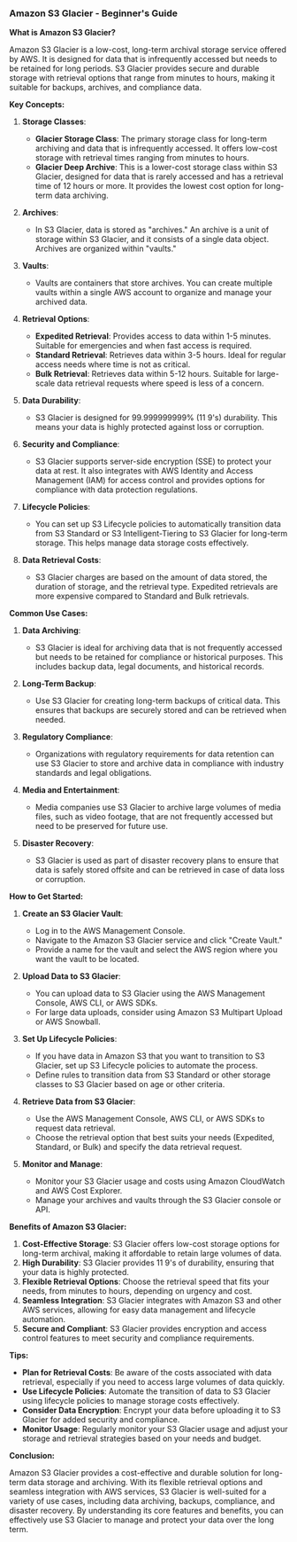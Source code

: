 ### Amazon S3 Glacier - Beginner's Guide

**What is Amazon S3 Glacier?**

Amazon S3 Glacier is a low-cost, long-term archival storage service offered by AWS. It is designed for data that is infrequently accessed but needs to be retained for long periods. S3 Glacier provides secure and durable storage with retrieval options that range from minutes to hours, making it suitable for backups, archives, and compliance data.

**Key Concepts:**

1. **Storage Classes**:

   - **Glacier Storage Class**: The primary storage class for long-term archiving and data that is infrequently accessed. It offers low-cost storage with retrieval times ranging from minutes to hours.
   - **Glacier Deep Archive**: This is a lower-cost storage class within S3 Glacier, designed for data that is rarely accessed and has a retrieval time of 12 hours or more. It provides the lowest cost option for long-term data archiving.

2. **Archives**:

   - In S3 Glacier, data is stored as "archives." An archive is a unit of storage within S3 Glacier, and it consists of a single data object. Archives are organized within "vaults."

3. **Vaults**:

   - Vaults are containers that store archives. You can create multiple vaults within a single AWS account to organize and manage your archived data.

4. **Retrieval Options**:

   - **Expedited Retrieval**: Provides access to data within 1-5 minutes. Suitable for emergencies and when fast access is required.
   - **Standard Retrieval**: Retrieves data within 3-5 hours. Ideal for regular access needs where time is not as critical.
   - **Bulk Retrieval**: Retrieves data within 5-12 hours. Suitable for large-scale data retrieval requests where speed is less of a concern.

5. **Data Durability**:

   - S3 Glacier is designed for 99.999999999% (11 9's) durability. This means your data is highly protected against loss or corruption.

6. **Security and Compliance**:

   - S3 Glacier supports server-side encryption (SSE) to protect your data at rest. It also integrates with AWS Identity and Access Management (IAM) for access control and provides options for compliance with data protection regulations.

7. **Lifecycle Policies**:

   - You can set up S3 Lifecycle policies to automatically transition data from S3 Standard or S3 Intelligent-Tiering to S3 Glacier for long-term storage. This helps manage data storage costs effectively.

8. **Data Retrieval Costs**:
   - S3 Glacier charges are based on the amount of data stored, the duration of storage, and the retrieval type. Expedited retrievals are more expensive compared to Standard and Bulk retrievals.

**Common Use Cases:**

1. **Data Archiving**:

   - S3 Glacier is ideal for archiving data that is not frequently accessed but needs to be retained for compliance or historical purposes. This includes backup data, legal documents, and historical records.

2. **Long-Term Backup**:

   - Use S3 Glacier for creating long-term backups of critical data. This ensures that backups are securely stored and can be retrieved when needed.

3. **Regulatory Compliance**:

   - Organizations with regulatory requirements for data retention can use S3 Glacier to store and archive data in compliance with industry standards and legal obligations.

4. **Media and Entertainment**:

   - Media companies use S3 Glacier to archive large volumes of media files, such as video footage, that are not frequently accessed but need to be preserved for future use.

5. **Disaster Recovery**:
   - S3 Glacier is used as part of disaster recovery plans to ensure that data is safely stored offsite and can be retrieved in case of data loss or corruption.

**How to Get Started:**

1. **Create an S3 Glacier Vault**:

   - Log in to the AWS Management Console.
   - Navigate to the Amazon S3 Glacier service and click "Create Vault."
   - Provide a name for the vault and select the AWS region where you want the vault to be located.

2. **Upload Data to S3 Glacier**:

   - You can upload data to S3 Glacier using the AWS Management Console, AWS CLI, or AWS SDKs.
   - For large data uploads, consider using Amazon S3 Multipart Upload or AWS Snowball.

3. **Set Up Lifecycle Policies**:

   - If you have data in Amazon S3 that you want to transition to S3 Glacier, set up S3 Lifecycle policies to automate the process.
   - Define rules to transition data from S3 Standard or other storage classes to S3 Glacier based on age or other criteria.

4. **Retrieve Data from S3 Glacier**:

   - Use the AWS Management Console, AWS CLI, or AWS SDKs to request data retrieval.
   - Choose the retrieval option that best suits your needs (Expedited, Standard, or Bulk) and specify the data retrieval request.

5. **Monitor and Manage**:
   - Monitor your S3 Glacier usage and costs using Amazon CloudWatch and AWS Cost Explorer.
   - Manage your archives and vaults through the S3 Glacier console or API.

**Benefits of Amazon S3 Glacier:**

1. **Cost-Effective Storage**: S3 Glacier offers low-cost storage options for long-term archival, making it affordable to retain large volumes of data.
2. **High Durability**: S3 Glacier provides 11 9's of durability, ensuring that your data is highly protected.
3. **Flexible Retrieval Options**: Choose the retrieval speed that fits your needs, from minutes to hours, depending on urgency and cost.
4. **Seamless Integration**: S3 Glacier integrates with Amazon S3 and other AWS services, allowing for easy data management and lifecycle automation.
5. **Secure and Compliant**: S3 Glacier provides encryption and access control features to meet security and compliance requirements.

**Tips:**

- **Plan for Retrieval Costs**: Be aware of the costs associated with data retrieval, especially if you need to access large volumes of data quickly.
- **Use Lifecycle Policies**: Automate the transition of data to S3 Glacier using lifecycle policies to manage storage costs effectively.
- **Consider Data Encryption**: Encrypt your data before uploading it to S3 Glacier for added security and compliance.
- **Monitor Usage**: Regularly monitor your S3 Glacier usage and adjust your storage and retrieval strategies based on your needs and budget.

**Conclusion:**

Amazon S3 Glacier provides a cost-effective and durable solution for long-term data storage and archiving. With its flexible retrieval options and seamless integration with AWS services, S3 Glacier is well-suited for a variety of use cases, including data archiving, backups, compliance, and disaster recovery. By understanding its core features and benefits, you can effectively use S3 Glacier to manage and protect your data over the long term.
